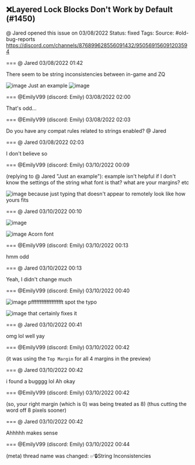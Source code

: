 ## ❌Layered Lock Blocks Don't Work by Default (#1450)
@ Jared opened this issue on 03/08/2022
Status: fixed
Tags: 
Source: #old-bug-reports https://discord.com/channels/876899628556091432/950569156091203594


=== @ Jared 03/08/2022 01:42

There seem to be string inconsistencies between in-game and ZQ

![image](https://cdn.discordapp.com/attachments/950569156091203594/950569163330568282/unknown.png?ex=65e67885&is=65d40385&hm=9cf56f114756012f630cf6b6cabea520adb520cbbc3dde7924fdccebe9fe4dc5&)
Just an example
![image](https://cdn.discordapp.com/attachments/950569156091203594/950569216912818186/unknown.png?ex=65e67892&is=65d40392&hm=37d355654f37533e05529c4a2f746a36ca564e466eb262b4b94a8e9c8942f504&)

=== @EmilyV99 (discord: Emily) 03/08/2022 02:00

That's odd...

=== @EmilyV99 (discord: Emily) 03/08/2022 02:03

Do you have any compat rules related to strings enabled?
@ Jared

=== @ Jared 03/08/2022 02:03

I don't believe so

=== @EmilyV99 (discord: Emily) 03/10/2022 00:09

(replying to @ Jared "Just an example"): example isn't helpful if I don't know the settings of the string
what font is that? what are your margins? etc

![image](https://cdn.discordapp.com/attachments/950569156091203594/951270718857969755/unknown.png?ex=65e905e5&is=65d690e5&hm=94f288bc5cff9d374a4040774991f4cb784165fcfd9c504a3c7da3e1affeedb7&)
because just typing that doesn't appear to remotely look like how yours fits

=== @ Jared 03/10/2022 00:10


![image](https://cdn.discordapp.com/attachments/950569156091203594/951270844833890354/unknown.png?ex=65e90603&is=65d69103&hm=d20c4c25835a9fe4aefb28568f3771aef02f5851d33bacfc97d4c950f37b07f2&)

![image](https://cdn.discordapp.com/attachments/950569156091203594/951270919593152522/unknown.png?ex=65e90614&is=65d69114&hm=4ae34bc404b634035402a3ce0966fabf8c5d2f55f1680d7832d2987bd2c00efe&)
Acorn font

=== @EmilyV99 (discord: Emily) 03/10/2022 00:13

hmm
odd

=== @ Jared 03/10/2022 00:13

Yeah, I didn't change much

=== @EmilyV99 (discord: Emily) 03/10/2022 00:40


![image](https://cdn.discordapp.com/attachments/950569156091203594/951278458544214066/unknown.png?ex=65e90d1a&is=65d6981a&hm=08cc4eceec036b98a759ae7991e2af396a91c40313e5b26a811c351ea9adaf79&)
pfffffffffffffffffft
spot the typo

![image](https://cdn.discordapp.com/attachments/950569156091203594/951278662081187890/unknown.png?ex=65e90d4a&is=65d6984a&hm=38045f6e5d1afe55e5e06767bb3b60f57de5a446e2e0eae842cab4c3b786d35c&)
that certainly fixes it

=== @ Jared 03/10/2022 00:41

omg lol
well yay

=== @EmilyV99 (discord: Emily) 03/10/2022 00:42

(it was using the `Top Margin` for all 4 margins in the preview)

=== @ Jared 03/10/2022 00:42

i found a bugggg
lol
Ah okay

=== @EmilyV99 (discord: Emily) 03/10/2022 00:42

(so, your right margin (which is 0) was being treated as 8)
(thus cutting the word off 8 pixels sooner)

=== @ Jared 03/10/2022 00:42

Ahhhhh makes sense

=== @EmilyV99 (discord: Emily) 03/10/2022 00:44

(meta) thread name was changed: ✅🔒String Inconsistencies
